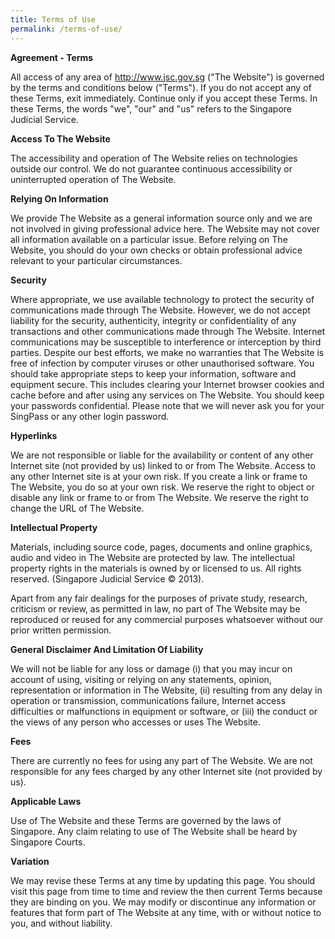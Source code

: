 ```yaml
---
title: Terms of Use
permalink: /terms-of-use/
---
```

**Agreement - Terms**

All access of any area of http://www.jsc.gov.sg ("The Website") is governed by the terms and conditions below ("Terms"). If you do not accept any of these Terms, exit immediately. Continue only if you accept these Terms. In these Terms, the words "we", "our" and "us" refers to the Singapore Judicial Service.

**Access To The Website**

The accessibility and operation of The Website relies on technologies outside our control. We do not guarantee continuous accessibility or uninterrupted operation of The Website.

**Relying On Information**

We provide The Website as a general information source only and we are not involved in giving professional advice here. The Website may not cover all information available on a particular issue. Before relying on The Website, you should do your own checks or obtain professional advice relevant to your particular circumstances.

**Security**

Where appropriate, we use available technology to protect the security of communications made through The Website. However, we do not accept liability for the security, authenticity, integrity or confidentiality of any transactions and other communications made through The Website. Internet communications may be susceptible to interference or interception by third parties. Despite our best efforts, we make no warranties that The Website is free of infection by computer viruses or other unauthorised software. You should take appropriate steps to keep your information, software and equipment secure. This includes clearing your Internet browser cookies and cache before and after using any services on The Website. You should keep your passwords confidential. Please note that we will never ask you for your SingPass or any other login password.

**Hyperlinks**

We are not responsible or liable for the availability or content of any other Internet site (not provided by us) linked to or from The Website. Access to any other Internet site is at your own risk. If you create a link or frame to The Website, you do so at your own risk. We reserve the right to object or disable any link or frame to or from The Website. We reserve the right to change the URL of The Website.

**Intellectual Property**

Materials, including source code, pages, documents and online graphics, audio and video in The Website are protected by law. The intellectual property rights in the materials is owned by or licensed to us. All rights reserved. (Singapore Judicial Service © 2013).

Apart from any fair dealings for the purposes of private study, research, criticism or review, as permitted in law, no part of The Website may be reproduced or reused for any commercial purposes whatsoever without our prior written permission.

**General Disclaimer And Limitation Of Liability**

We will not be liable for any loss or damage (i) that you may incur on account of using, visiting or relying on any statements, opinion, representation or information in The Website, (ii) resulting from any delay in operation or transmission, communications failure, Internet access difficulties or malfunctions in equipment or software, or (iii) the conduct or the views of any person who accesses or uses The Website.

**Fees**

There are currently no fees for using any part of The Website. We are not responsible for any fees charged by any other Internet site (not provided by us).

**Applicable Laws**

Use of The Website and these Terms are governed by the laws of Singapore. Any claim relating to use of The Website shall be heard by Singapore Courts.

**Variation**

We may revise these Terms at any time by updating this page. You should visit this page from time to time and review the then current Terms because they are binding on you. We may modify or discontinue any information or features that form part of The Website at any time, with or without notice to you, and without liability.
